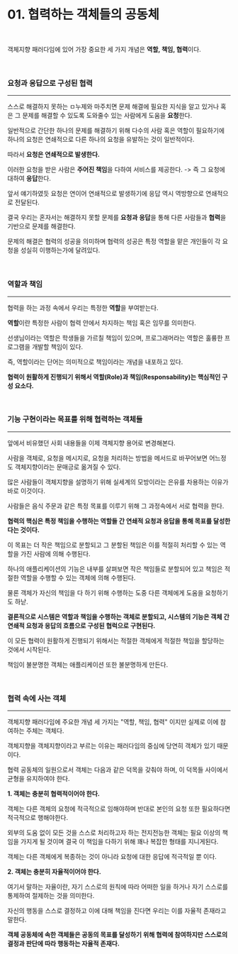 # 01. 협력하는 객체들의 공동체

<br>

객체지향 패러다임에 있어 가장 중요한 세 가지 개념은 **역할, 책임, 협력**이다.

<br>

### 요청과 응답으로 구성된 협력
---

스스로 해결하지 못하는 ㅁ누제와 마주치면 문제 해결에 필요한 지식을 알고 있거나 혹은 그 문제를 해결할 수 있도록 도와줄수 있는 사람에게 도움을 **요청**한다.

일반적으로 간단한 하나의 문제를 해결하기 위해 다수의 사람 혹은 역할이 필요하기에 하나의 요청은 연쇄적으로 다른 하나의 요청을 유발하는 것이 일반적이다.

따라서 **요청은 연쇄적으로 발생한다.**

이러한 요청을 받은 사람은 **주어진 책임**을 다하여 서비스를 제공한다. -> 즉 그 요청에 대하여 **응답**한다.

앞서 얘기하였듯 요청은 연이어 연쇄적으로 발생하기에 응답 역시 역방향으로 연쇄적으로 전달된다.

결국 우리는 혼자서는 해결하지 못할 문제를 **요청과 응답**을 통해 다른 사람들과 **협력**을 기반으로 문제를 해결한다.

문제의 해결은 협력의 성공을 의미하며 협력의 성공은 특정 역할을 맡은 개인들이 각 요청을 성실히 이행하는가에 달려있다.

<br>

### 역할과 책임
---

협력을 하는 과정 속에서 우리는 특정한 **역할**을 부여받는다.

**역할**이란 특정한 사람이 협력 안에서 차지하는 책임 혹은 임무를 의미한다.

선생님이라는 역할은 학생들을 가르칠 책임이 있으며, 프로그래머라는 역할은 훌륭한 프로그램을 개발할 책임이 있다.

즉, 역할이라는 단어는 의미적으로 책임이라는 개념을 내포하고 있다.

**협력이 원활하게 진행되기 위해서 역할(Role)과 책임(Responsability)는 핵심적인 구성 요소다.**

<br>

### 기능 구현이라는 목표를 위해 협력하는 객체들
---

앞에서 비유했던 사회 내용들을 이제 객체지향 용어로 변경해본다.

사람을 객체로, 요청을 메시지로, 요청을 처리하는 방법을 메서드로 바꾸어보면 어느정도 객체지향이라는 문매긍로 옮겨질 수 있다.

많은 사람들이 객체지향을 설명하기 위해 실세계의 모방이라는 은유를 차용하는 이유가 바로 이것이다.

사람들은 음식 주문과 같은 특정 목표를 이루기 위해 그 과정속에서 서로 협력을 한다.

**협력의 핵심은 특정 책임을 수행하는 역할들 간 연쇄적 요청과 응답을 통해 목표를 달성한다는 것이다.**

이 목표는 더 작은 책임으로 분할되고 그 분할된 책임은 이를 적절히 처리할 수 있는 역할을 가진 사람에 의해 수행된다.

하나의 애플리케이션의 기능은 내부를 살펴보면 작은 책임들로 분할되어 있고 책임은 적절한 역할을 수행할 수 있는 객체에 의해 수행된다.

물론 객체가 자신의 책임을 다 하기 위해 수행하는 도중 다른 객체에게 도움을 요청하기도 하낟.

**결론적으로 시스템은 역할과 책임을 수행하는 객체로 분할되고, 시스템의 기능은 객체 간 연쇄적 요청과 응답의 흐름으로 구성된 협럭으로 구현된다.**

이 모든 협력이 원활하게 진행되기 위해서는 적절한 객체에게 적절한 책임을 할당하는 것에서 시작된다.

책임이 불분명한 객체는 애플리케이션 또한 불분명하게 만든다.

<br>

### 협력 속에 사는 객체
---

객체지향 패러다임에 주요한 개념 세 가지는 "역할, 책임, 협력" 이지만 실제로 이에 참여하는 주체는 객체다.

객체지향을 객체지향이라고 부르는 이유는 패러다임의 중심에 당연히 객체가 있기 때문이다.

협력 공동체의 일원으로서 객체는 다음과 같은 덕목을 갖춰야 하며, 이 덕목들 사이에서 균형을 유지하여야 한다.

**1. 객체는 충분히 협력적이어야 한다.**

객체는 다른 객체의 요청에 적극적으로 임해야하며 반대로 본인의 요청 또한 필요하다면 적극적으로 행해야한다.

외부의 도움 없이 모든 것을 스스로 처리하고자 하는 전지전능한 객체는 필요 이상의 책임을 가지게 될 것이며 결국 이 책임을 다하기 위해 꽤나 복잡한 형태를 지니게된다.

객체는 다른 객체에게 복종하는 것이 아니라 요청에 대한 응답에 적극적일 뿐 이다. 

**2. 객체는 충분히 자율적이어야 한다.**

여기서 말하는 자율이란, 자기 스스로의 원칙에 따라 어떠한 일을 하거나 자기 스스로를 통제하여 절제하는 것을 의미한다.

자신의 행동을 스스로 결정하고 이에 대해 책임을 진다면 우리는 이를 자율적 존재라고 말한다.

**객체 공동체에 속한 객체들은 공동의 목표를 달성하기 위해 협력에 참여하지만 스스로의 결정과 판단에 따라 행동하는 자율적 존재다.**

